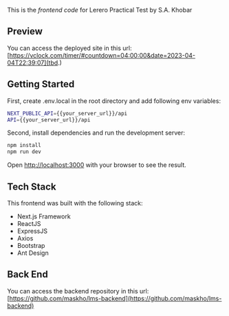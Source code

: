 This is the _frontend code_ for Lerero Practical Test by S.A. Khobar

## Preview

You can access the deployed site in this url: [https://vclock.com/timer/#countdown=04:00:00&date=2023-04-04T22:39:07](tbd.)

## Getting Started

First, create .env.local in the root directory and add following env variables:

```bash
NEXT_PUBLIC_API={{your_server_url}}/api
API={{your_server_url}}/api
```

Second, install dependencies and run the development server:

```bash
npm install
npm run dev
```

Open [http://localhost:3000](http://localhost:3000) with your browser to see the result.

## Tech Stack

This frontend was built with the following stack:

- Next.js Framework
- ReactJS
- ExpressJS
- Axios
- Bootstrap
- Ant Design

## Back End

You can access the backend repository in this url: [https://github.com/maskho/lms-backend](https://github.com/maskho/lms-backend)
